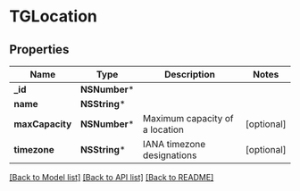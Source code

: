 # TGLocation

## Properties
Name | Type | Description | Notes
------------ | ------------- | ------------- | -------------
**_id** | **NSNumber*** |  | 
**name** | **NSString*** |  | 
**maxCapacity** | **NSNumber*** | Maximum capacity of a location | [optional] 
**timezone** | **NSString*** |  IANA timezone designations | [optional] 

[[Back to Model list]](../README.md#documentation-for-models) [[Back to API list]](../README.md#documentation-for-api-endpoints) [[Back to README]](../README.md)


